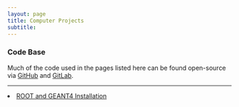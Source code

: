 ```yaml
---
layout: page
title: Computer Projects
subtitle: 
---
```


### Code Base

Much of the code used in the pages listed here can be found open-source via [GitHub](https://github.com/Charlie-BrownGT) and [GitLab](https://gitlab.com/GuyCarter-Richardson).

---

<li><a href="/2025-06-22-ROOTGeant4Installation">ROOT and GEANT4 Installation</a></li>


